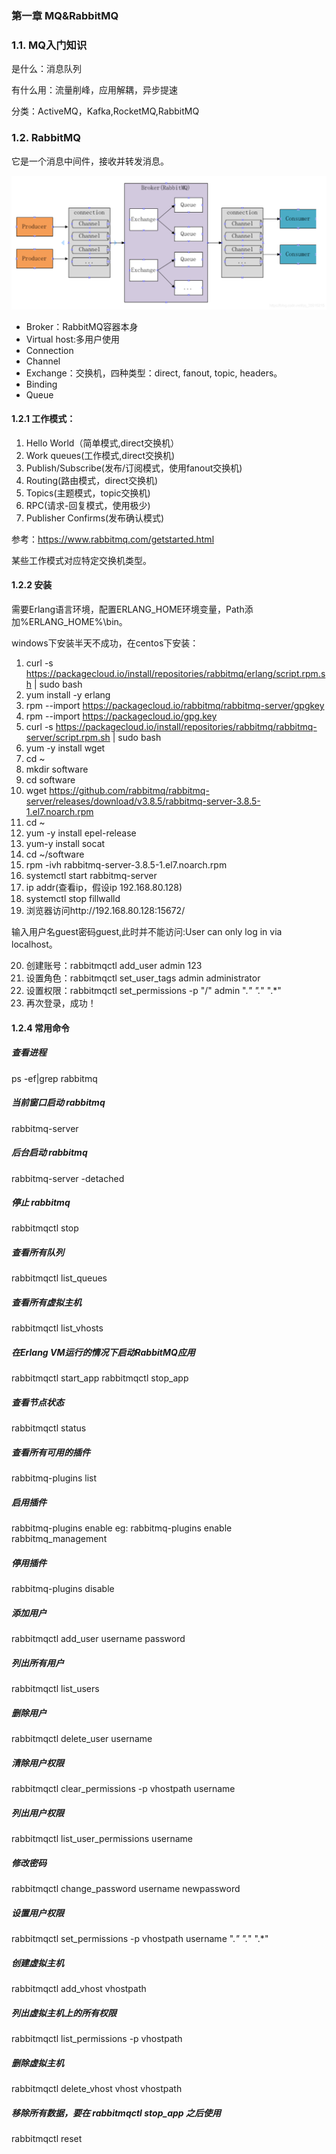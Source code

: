 ### 第一章 MQ&RabbitMQ

### 1.1. MQ入门知识

是什么：消息队列

有什么用：流量削峰，应用解耦，异步提速

分类：ActiveMQ，Kafka,RocketMQ,RabbitMQ

### 1.2. RabbitMQ

它是一个消息中间件，接收并转发消息。

![](https://github.com/YuxingXie/study-rabbitmq/blob/main/assets/img/001.png)


* Broker：RabbitMQ容器本身
* Virtual host:多用户使用
* Connection
* Channel
* Exchange：交换机，四种类型：direct, fanout, topic, headers。
* Binding
* Queue

#### 1.2.1 工作模式：

1. Hello World（简单模式,direct交换机）
2. Work queues(工作模式,direct交换机)
3. Publish/Subscribe(发布/订阅模式，使用fanout交换机)
4. Routing(路由模式，direct交换机)
5. Topics(主题模式，topic交换机)
6. RPC(请求-回复模式，使用极少)
7. Publisher Confirms(发布确认模式)

参考：https://www.rabbitmq.com/getstarted.html

某些工作模式对应特定交换机类型。



#### 1.2.2 安装

需要Erlang语言环境，配置ERLANG_HOME环境变量，Path添加%ERLANG_HOME%\bin。

windows下安装半天不成功，在centos下安装：

1. curl -s https://packagecloud.io/install/repositories/rabbitmq/erlang/script.rpm.sh | sudo bash
2. yum install -y erlang
3. rpm --import https://packagecloud.io/rabbitmq/rabbitmq-server/gpgkey
4. rpm --import https://packagecloud.io/gpg.key
5. curl -s https://packagecloud.io/install/repositories/rabbitmq/rabbitmq-server/script.rpm.sh | sudo bash
6. yum -y install wget
7. cd ~
8. mkdir software
9. cd software
10. wget https://github.com/rabbitmq/rabbitmq-server/releases/download/v3.8.5/rabbitmq-server-3.8.5-1.el7.noarch.rpm
11. cd ~
12. yum -y install epel-release
13. yum-y install socat
14. cd ~/software
15. rpm -ivh rabbitmq-server-3.8.5-1.el7.noarch.rpm
16. systemctl start rabbitmq-server
17. ip addr(查看ip，假设ip 192.168.80.128)
18. systemctl stop fillwalld
19. 浏览器访问http://192.168.80.128:15672/

输入用户名guest密码guest,此时并不能访问:User can only log in via localhost。

20. 创建账号：rabbitmqctl add_user admin 123
21. 设置角色：rabbitmqctl set_user_tags admin administrator
22. 设置权限：rabbitmqctl set_permissions -p "/" admin  ".*" ".*" ".*"
23. 再次登录，成功！


#### 1.2.4 常用命令

##### 查看进程
ps -ef|grep rabbitmq
##### 当前窗口启动 rabbitmq
rabbitmq-server
##### 后台启动 rabbitmq
rabbitmq-server -detached
##### 停止 rabbitmq
rabbitmqctl stop
##### 查看所有队列
rabbitmqctl list_queues
##### 查看所有虚拟主机
rabbitmqctl list_vhosts
##### 在Erlang VM运行的情况下启动RabbitMQ应用
rabbitmqctl start_app 
rabbitmqctl stop_app
##### 查看节点状态
rabbitmqctl status
##### 查看所有可用的插件
rabbitmq-plugins list
##### 启用插件
rabbitmq-plugins enable <plugin-name>eg: rabbitmq-plugins enable rabbitmq_management
##### 停用插件
rabbitmq-plugins disable <plugin-name>
##### 添加用户
rabbitmqctl add_user username password
##### 列出所有用户
rabbitmqctl list_users
##### 删除用户
rabbitmqctl delete_user username
##### 清除用户权限
rabbitmqctl clear_permissions -p vhostpath username
##### 列出用户权限
rabbitmqctl list_user_permissions username
##### 修改密码
rabbitmqctl change_password username newpassword
##### 设置用户权限
rabbitmqctl set_permissions -p vhostpath username ".*" ".*" ".*"
##### 创建虚拟主机
rabbitmqctl add_vhost vhostpath
##### 列出虚拟主机上的所有权限
rabbitmqctl list_permissions -p vhostpath
##### 删除虚拟主机
rabbitmqctl delete_vhost vhost vhostpath
##### 移除所有数据，要在 rabbitmqctl stop_app 之后使用
rabbitmqctl reset